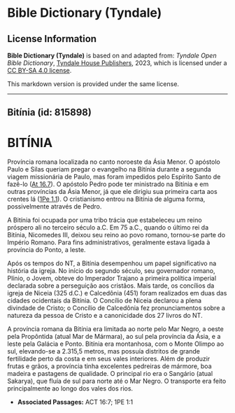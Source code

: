 # Bible Dictionary (Tyndale)

## License Information

**Bible Dictionary (Tyndale)** is based on and adapted from: _Tyndale Open Bible Dictionary_, [Tyndale House Publishers](https://tyndaleopenresources.com/), 2023, which is licensed under a [CC BY-SA 4.0 license](https://creativecommons.org/licenses/by-sa/4.0/legalcode.en).

This markdown version is provided under the same license.



--------------------------------

## Bitínia (id: 815898)

BITÍNIA
=======

Província romana localizada no canto noroeste da Ásia Menor. O apóstolo Paulo e Silas queriam pregar o evangelho na Bitínia durante a segunda viagem missionária de Paulo, mas foram impedidos pelo Espírito Santo de fazê\-lo ([At 16\.7](https://ref.ly/Acts16:7)). O apóstolo Pedro pode ter ministrado na Bitínia e em outras províncias da Ásia Menor, já que ele dirigiu sua primeira carta aos crentes lá ([1Pe 1\.1](https://ref.ly/1Pet1:1)). O cristianismo entrou na Bitínia de alguma forma, possivelmente através de Pedro.

A Bitínia foi ocupada por uma tribo trácia que estabeleceu um reino próspero ali no terceiro século a.C. Em 75 a.C., quando o último rei da Bitínia, Nicomedes III, deixou seu reino ao povo romano, tornou\-se parte do Império Romano. Para fins administrativos, geralmente estava ligada à província do Ponto, a leste.

Após os tempos do NT, a Bitínia desempenhou um papel significativo na história da igreja. No início do segundo século, seu governador romano, Plínio, o Jovem, obteve do Imperador Trajano a primeira política imperial declarada sobre a perseguição aos cristãos. Mais tarde, os concílios da igreja de Niceia (325 d.C.) e Calcedônia (451\) foram realizados em duas das cidades ocidentais da Bitínia. O Concílio de Niceia declarou a plena divindade de Cristo; o Concílio de Calcedônia fez pronunciamentos sobre a natureza da pessoa de Cristo e a canonicidade dos 27 livros do NT.

A província romana da Bitínia era limitada ao norte pelo Mar Negro, a oeste pela Propôntida (atual Mar de Mármara), ao sul pela província da Ásia, e a leste pela Galácia e Ponto. Bitínia era montanhosa, com o Monte Olimpo ao sul, elevando\-se a 2\.315,5 metros, mas possuía distritos de grande fertilidade perto da costa e em seus vales interiores. Além de produzir frutas e grãos, a província tinha excelentes pedreiras de mármore, boa madeira e pastagens de qualidade. O principal rio era o Sangário (atual Sakarya), que fluía de sul para norte até o Mar Negro. O transporte era feito principalmente ao longo dos vales dos rios.

* **Associated Passages:** ACT 16:7; 1PE 1:1

